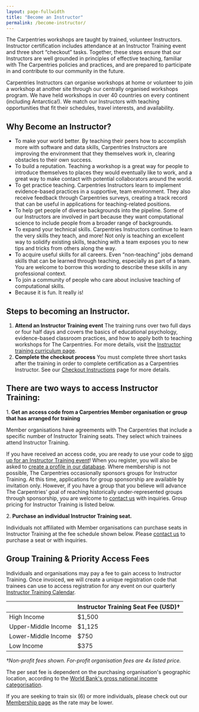 ```yaml
---
layout: page-fullwidth
title: "Become an Instructor"
permalink: /become-instructor/
---
```


The Carpentries workshops are taught by trained, volunteer Instructors. Instructor
certification includes attendance at an Instructor Training event and three short
“checkout” tasks. Together, these steps ensure that our Instructors are well
grounded in principles of effective teaching, familiar with The Carpentries policies
and practices, and are prepared to participate in and contribute to our community in the future.

Carpentries Instructors can organise workshops at home or volunteer
to join a workshop at another site through our centrally organised
workshops program. We have held workshops in over 40 countries on
every continent (including Antarctica!). We match our Instructors
with teaching opportunities that fit their schedules, travel interests, and availability.

## Why Become an Instructor?

- To make your world better. By teaching their peers how to accomplish more with
  software and data skills, Carpentries Instructors are improving the environment
  that they themselves work in, clearing obstacles to their own success.
- To build a reputation. Teaching a workshop is a great way for people to introduce
  themselves to places they would eventually like to work, and a great way to make
  contact with potential collaborators around the world.
- To get practice teaching. Carpentries Instructors learn to implement
  evidence-based practices in a supportive, team environment. They also
  receive feedback through Carpentries surveys, creating a track record
  that can be useful in applications for teaching-related positions.
- To help get people of diverse backgrounds into the pipeline. Some of
  our Instructors are involved in part because they want computational science
  to include people from a broader range of backgrounds.
- To expand your technical skills. Carpentries Instructors continue to learn
  the very skills they teach, and more! Not only is teaching an excellent way to
  solidify existing skills, teaching with a team exposes you to new tips and tricks from others along the way.
- To acquire useful skills for all careers. Even “non-teaching” jobs demand skills
  that can be learned through teaching, especially as part of a team. You are
  welcome to borrow this wording to describe these skills in any professional context.
- To join a community of people who care about inclusive teaching of computational skills.
- Because it is fun. It really is!

## Steps to becoming an Instructor.

1. **Attend an Instructor Training event**
   The training runs over two full days or four half days and covers the basics of educational psychology, evidence-based classroom practices, and how to apply both to teaching workshops for The Carpentries. For more details, visit the [Instructor training curriculum page](https://carpentries.github.io/instructor-training/).
2. **Complete the checkout process**
   You must complete three short tasks after the training in order to complete certification as a Carpentries Instructor. See our [Checkout Instructions](https://carpentries.github.io/instructor-training/checkout) page for more details.

## There are two ways to access Instructor Training:

1\. **Get an access code from a Carpentries Member organisation or group that has arranged for training**

Member organisations have agreements with The Carpentries that include a specific number of Instructor Training seats. They select which trainees attend Instructor Training.

If you have received an access code, you are ready to use your code to [sign up for an Instructor Training event](https://carpentries.github.io/instructor-training/training_calendar)! When you register, you will also be asked to [create a profile in our database]({{site.instructor_training_app}}).
Where membership is not possible, The Carpentries occasionally sponsors groups for Instructor Training. At this time, applications for group sponsorship are available by invitation only. However, if you have a group that you believe will advance The Carpentries’ goal of reaching historically under-represented groups through sponsorship, you are welcome to [contact us](mailto:{{site.instructor_training_contact}}) with inquiries.
Group pricing for Instructor Training is listed below.

2\. **Purchase an individual Instructor Training seat.**

Individuals not affiliated with Member organisations can purchase seats in Instructor Training at the fee schedule shown below. Please [contact us](mailto:{{site.instructor_training_contact}}) to purchase a seat or with inquiries.

## Group Training & Priority Access Fees

Individuals and organisations may pay a fee to gain access to Instructor Training. Once invoiced, we will create a unique registration code that trainees can use to access registration for any event on our quarterly [Instructor Training Calendar](https://carpentries.github.io/instructor-training/training_calendar#upcoming-instructor-training).

|                     | Instructor Training Seat Fee (USD)&dagger; |
| ------------------- | ---------------------------------- |
| High Income         | \$1,500                            |
| Upper-Middle Income | \$1,125                            |
| Lower-Middle Income | \$750                              |
| Low Income          | \$375                              |

<p><i>&dagger;Non-profit fees shown. For-profit organisation fees are 4x listed price.</i></p>

The per seat fee is dependent on the purchasing organisation's geographic location, according to the [World Bank's gross national income categorisation](https://datatopics.worldbank.org/world-development-indicators/the-world-by-income-and-region.html).

If you are seeking to train six (6) or more individuals, please check out our [Membership page]({{site.url}}/membership/) as the rate may be lower.
